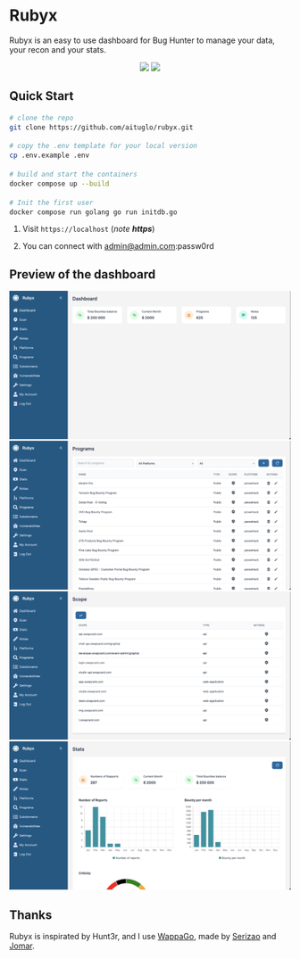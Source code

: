 # Rubyx

Rubyx is an easy to use dashboard for Bug Hunter to manage your data, your recon and your stats.

<p align="center">  
    <a href="https://opensource.org/licenses/MIT"><img src="https://img.shields.io/badge/license-MIT-_red.svg"></a>  
    <a href="https://github.com/Aituglo/rubyx/issues"><img src="https://img.shields.io/badge/contributions-welcome-brightgreen.svg?style=flat"></a>
</p>

## Quick Start

```bash
# clone the repo
git clone https://github.com/aituglo/rubyx.git

# copy the .env template for your local version
cp .env.example .env

# build and start the containers
docker compose up --build

# Init the first user
docker compose run golang go run initdb.go
```

1) Visit `https://localhost` (*note **https***)

2) You can connect with admin@admin.com:passw0rd

## Preview of the dashboard

![](docs/img/dashboard.png)
![](docs/img/programs.png)
![](docs/img/scope.png)
![](docs/img/stats.png)

## Thanks

Rubyx is inspirated by Hunt3r, and I use [WappaGo](https://github.com/EasyRecon/wappaGo), made by [Serizao](https://github.com/Serizao) and [Jomar](https://github.com/JoshuaMart).
